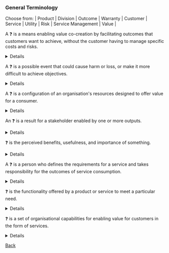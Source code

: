### General Terminology

Choose from: 
| Product | Division | Outcome | Warranty | Customer | Service | Utility | Risk | Service Management | Value |

A &#10067; is a means enabling value co-creation by facilitating outcomes that customers want to achieve, without the customer having to manage specific costs and risks.
<details>
A <b>service</b> is a means enabling value co-creation by facilitating outcomes that customers want to achieve, without the customer having to manage specific costs and risks.
</details>

A &#10067; is a possible event that could cause harm or loss, or make it more difficult to achieve objectives.
<details>
A <b>risk</b> is a possible event that could cause harm or loss, or make it more difficult to achieve objectives.
</details>

A &#10067; is a configuration of an organisation's resources designed to offer value for a consumer.
<details>
A <b>product</b> is a configuration of an organisation's resources designed to offer value for a consumer.
</details>

An &#10067; is a result for a stakeholder enabled by one or more outputs.
<details>
An <b>outcome</b> is a result for a stakeholder enabled by one or more outputs.
</details>

&#10067; is the perceived benefits, usefulness, and importance of something.
<details>
<b>Value</b> is the perceived benefits, usefulness, and importance of something.
</details>

A &#10067; is a person who defines the requirements for a service and takes responsibility for the outcomes of service consumption.
<details>
A <b>customer</b> is a person who defines the requirements for a service and takes responsibility for the outcomes of service consumption.
</details>

&#10067; is the functionality offered by a product or service to meet a particular need.
<details>
<b>Utility</b> is the functionality offered by a product or service to meet a particular need.
</details>

&#10067; is a set of organisational capabilities for enabling value for customers in the form of services.
<details>
<b>Service Management</b> is a set of organisational capabilities for enabling value for customers in the form of services.
</details>

[Back](README.md)
